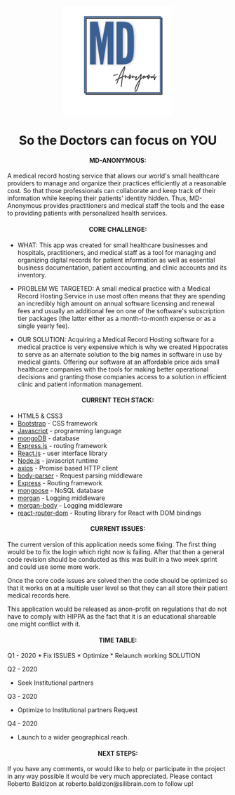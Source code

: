 <h3 align="center">
  <img align="center" src="./client/public/logo.png" alt="logo" width="250"></a>
  <h1 align="center">So the Doctors can focus on YOU</h1>
</h3>

<h4 align="center">
MD-ANONYMOUS:
</h4>

A medical record hosting service that allows our world's small healthcare providers to manage and organize their practices efficiently at a reasonable cost. So that those professionals can collaborate and keep track of their information while keeping their patients’ identity hidden. Thus, MD-Anonymous provides practitioners and medical staff the tools and the ease to providing patients with personalized health services.

<h4 align="center">
CORE CHALLENGE:
</h4>

- WHAT: This app was created for small healthcare businesses and hospitals, practitioners, and medical staff as a tool for managing and organizing digital records for patient information as well as essential business documentation, patient accounting, and clinic accounts and its inventory.

- PROBLEM WE TARGETED: A small medical practice with a Medical Record Hosting Service in use most often means that they are spending an incredibly high amount on annual software licensing and renewal fees and usually an additional fee on one of the software's subscription tier packages (the latter either as a month-to-month expense or as a single yearly fee).

- OUR SOLUTION: Acquiring a Medical Record Hosting software for a medical practice is very expensive which is why we created Hippocrates to serve as an alternate solution to the big names in software in use by medical giants. Offering our software at an affordable price aids small healthcare companies with the tools for making better operational decisions and granting those companies access to a solution in efficient clinic and patient information management.

<h4 align="center">
CURRENT TECH STACK:
</h4>

- HTML5 & CSS3
- [Bootstrap](https://getbootstrap.com/) - CSS framework
- [Javascript](https://www.javascript.com/) - programming language
- [mongoDB](https://www.mongodb.com/) - database
- [Express.js](https://expressjs.com/) - routing framework
- [React.js](https://reactjs.org/) - user interface library
- [Node.js](https://nodejs.org/en/) - javascript runtime
- [axios](https://www.npmjs.com/package/axios) - Promise based HTTP client
- [body-parser](https://www.npmjs.com/package/body-parser) - Request parsing middleware
- [Express](https://www.npmjs.com/package/express) - Routing framework
- [mongoose](https://www.npmjs.com/package/mongoose) - NoSQL database
- [morgan](https://www.npmjs.com/package/morgan) - Logging middleware
- [morgan-body](https://www.npmjs.com/package/morgan-body) - Logging middleware
- [react-router-dom](https://www.npmjs.com/package/react-router-dom) - Routing library for React with DOM bindings

<h4 align="center">
CURRENT ISSUES:
</h4>

The current version of this application needs some fixing. The first thing would be to fix the login which right now is failing. After that then a general code revision should be conducted as this was built in a two week sprint and could use some more work.

Once the core code issues are solved then the code should be optimized so that it works on at a multiple user level so that they can all store their patient medical records here.

This application would be released as anon-profit on regulations that do not have to comply with HIPPA as the fact that it is an educational shareable one might conflict with it.

<h4 align="center">
TIME TABLE:
</h4>
Q1 - 2020
* Fix ISSUES
* Optimize
* Relaunch working SOLUTION

Q2 - 2020
* Seek Institutional partners

Q3 - 2020
* Optimize to Institutional partners Request

Q4 - 2020
* Launch to a wider geographical reach.

<h4 align="center">
NEXT STEPS:
</h4>
If you have any comments, or would like to help or participate in the project in any way possible it would be very much appreciated. Please contact Roberto Baldizon at roberto.baldizon@silibrain.com to follow up!
